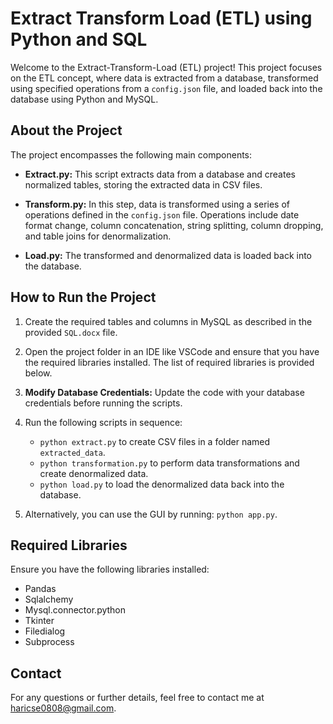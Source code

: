 # Extract Transform Load (ETL) using Python and SQL

Welcome to the Extract-Transform-Load (ETL) project! This project focuses on the ETL concept, where data is extracted from a database, transformed using specified operations from a `config.json` file, and loaded back into the database using Python and MySQL.

## About the Project

The project encompasses the following main components:

- **Extract.py:** This script extracts data from a database and creates normalized tables, storing the extracted data in CSV files.

- **Transform.py:** In this step, data is transformed using a series of operations defined in the `config.json` file. Operations include date format change, column concatenation, string splitting, column dropping, and table joins for denormalization.

- **Load.py:** The transformed and denormalized data is loaded back into the database.

## How to Run the Project

1. Create the required tables and columns in MySQL as described in the provided `SQL.docx` file.

2. Open the project folder in an IDE like VSCode and ensure that you have the required libraries installed. The list of required libraries is provided below.

3. **Modify Database Credentials:** Update the code with your database credentials before running the scripts.

4. Run the following scripts in sequence:
   - `python extract.py` to create CSV files in a folder named `extracted_data`.
   - `python transformation.py` to perform data transformations and create denormalized data.
   - `python load.py` to load the denormalized data back into the database.

5. Alternatively, you can use the GUI by running: `python app.py`.

## Required Libraries

Ensure you have the following libraries installed:
- Pandas
- Sqlalchemy
- Mysql.connector.python
- Tkinter
- Filedialog
- Subprocess

## Contact

For any questions or further details, feel free to contact me at haricse0808@gmail.com.
